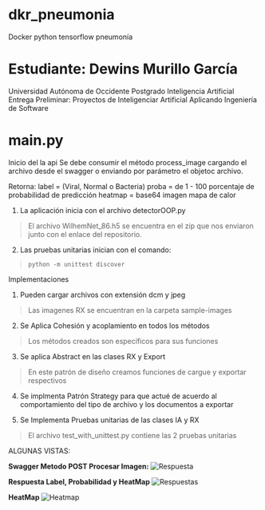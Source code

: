 # dkr_pneumonia
Docker python tensorflow pneumonía

# Estudiante: Dewins Murillo García
Universidad Autónoma de Occidente
Postgrado Inteligencia Artificial
Entrega Preliminar:
Proyectos de Inteligenciar Artificial 
Aplicando Ingeniería de Software

# main.py
Inicio del la api
Se debe consumir el método process_image
cargando el archivo desde el swagger o enviando por parámetro 
el objetoc archivo.

Retorna:
label = (Viral, Normal o Bacteria)
proba = de 1 - 100 porcentaje de probabilidad de predicción
heatmap = base64 imagen mapa de calor


1. La aplicación inicia con el archivo detectorOOP.py

> El archivo WilhemNet_86.h5 se encuentra en el zip que nos enviaron junto con el enlace del repositorio.

2. Las pruebas unitarias inician con el comando: 

>`python -m unittest discover`

Implementaciones

1. Pueden cargar archivos con extensión dcm y jpeg

> Las imagenes RX se encuentran en la carpeta sample-images

2. Se Aplica Cohesión y acoplamiento en todos los métodos

> Los métodos creados son específicos para sus funciones

3. Se aplica Abstract en las clases RX y Export

> En este patrón de diseño creamos funciones de cargue y exportar respectivos

4. Se implmenta Patrón Strategy para que actué de acuerdo al comportamiento del tipo de archivo y los documentos a exportar

3. Se Implementa Pruebas unitarias de las clases IA y RX

> El archivo test_with_unittest.py contiene las 2 pruebas unitarias

ALGUNAS VISTAS:

**Swagger Metodo POST Procesar Imagen:**
![Respuesta](https://raw.githubusercontent.com/SuperDesarroll/dkr_pneumonia/main/Pantallas/Api03.jpeg?token=GHSAT0AAAAAAB5QOPAIICW2D7SOWMRILYESZBAXONQ "Respuesta")

**Respuesta Label, Probabilidad y HeatMap**
![Respuestas](https://raw.githubusercontent.com/SuperDesarroll/dkr_pneumonia/main/Pantallas/Api02.jpeg?token=GHSAT0AAAAAAB5QOPAIQNHJVLWWR5OGKOB6ZBAXPXA "Respuestas")

**HeatMap**
![Heatmap](https://raw.githubusercontent.com/SuperDesarroll/dkr_pneumonia/main/Pantallas/Api01.jpeg?token=GHSAT0AAAAAAB5QOPAJEE73AEZLK773M5CGZBAXNNQ "Heatmap")
